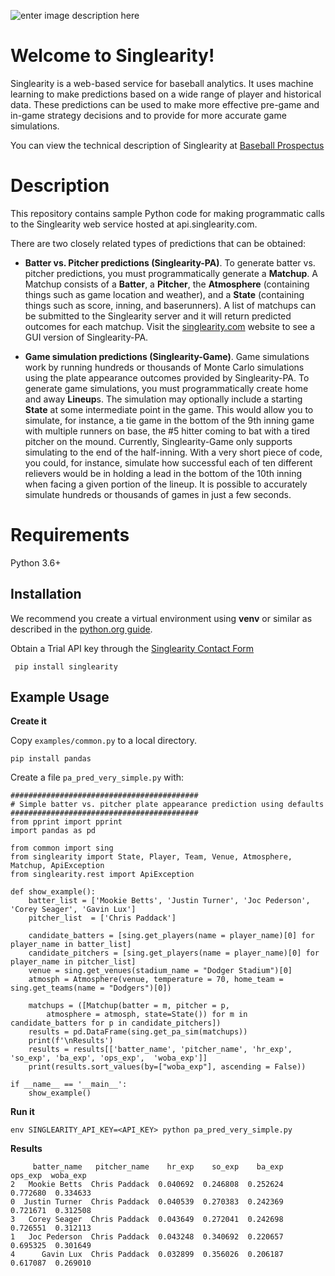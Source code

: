 ![enter image description here](http://beta3.singlearity.com/static/assets/Logo-PNG.png)
# Welcome to Singlearity!


Singlearity is a web-based service for baseball analytics.  It uses machine learning to make predictions based on a wide range of player and historical data.    These predictions can be used to make more effective pre-game and in-game strategy decisions and to provide for more accurate game simulations.

You can view the technical description of Singlearity at [Baseball Prospectus](https://www.baseballprospectus.com)

# Description

This repository contains sample Python code for making programmatic calls to the Singlearity web service hosted at api.singlearity.com.

There are two closely related types of predictions that can be obtained:

* **Batter vs. Pitcher predictions (Singlearity-PA)**.   To generate batter vs. pitcher predictions, you must programmatically generate a **Matchup**.  A Matchup consists of a **Batter**, a **Pitcher**, the **Atmosphere** (containing things such as game location and weather), and a **State** (containing things such as score, inning, and baserunners).  A list of matchups can be submitted to the Singlearity server and it will return predicted outcomes for each matchup.  Visit the [singlearity.com](www.singlearity.com) website to see a GUI version of Singlearity-PA.

* **Game simulation predictions (Singlearity-Game)**.   Game simulations work by running hundreds or thousands of Monte Carlo simulations using the plate appearance outcomes provided by Singlearity-PA.   To generate game simulations, you must programmatically create home and away **Lineup**s.   The simulation may optionally include a starting **State** at some intermediate point in the game.  This would allow you to simulate, for instance, a tie game in the bottom of the 9th inning game with multiple runners on base, the #5 hitter coming to bat with a tired pitcher on the mound.   Currently, Singlearity-Game only supports simulating to the end of the half-inning.  With a very short piece of code, you could, for instance, simulate how successful each of ten different relievers would be in holding a lead in the bottom of the 10th inning when facing a given portion of the lineup.    It is possible to accurately simulate hundreds or thousands of games in just a few seconds. 

# Requirements

Python 3.6+

## Installation

We recommend you create a virtual environment using **venv** or similar as described in the [python.org guide](https://packaging.python.org/guides/installing-using-pip-and-virtual-environments/).

Obtain a Trial API key through the [Singlearity Contact Form](https://docs.google.com/forms/d/e/1FAIpQLSdO_K9_6cGBG_iStuSMKbqUBRX3Z8RAYzNVFRBVIXuumVSjAg/viewform?usp=sf_link)

``` pip install singlearity```


## Example Usage

**Create it**

Copy ```examples/common.py``` to a local directory.

```pip install pandas```

Create a file ```pa_pred_very_simple.py``` with:

```
##########################################
# Simple batter vs. pitcher plate appearance prediction using defaults
##########################################
from pprint import pprint
import pandas as pd

from common import sing
from singlearity import State, Player, Team, Venue, Atmosphere, Matchup, ApiException
from singlearity.rest import ApiException

def show_example():
    batter_list = ['Mookie Betts', 'Justin Turner', 'Joc Pederson', 'Corey Seager', 'Gavin Lux']
    pitcher_list  = ['Chris Paddack']

    candidate_batters = [sing.get_players(name = player_name)[0] for player_name in batter_list]
    candidate_pitchers = [sing.get_players(name = player_name)[0] for player_name in pitcher_list]
    venue = sing.get_venues(stadium_name = "Dodger Stadium")[0]
    atmosph = Atmosphere(venue, temperature = 70, home_team = sing.get_teams(name = "Dodgers")[0])

    matchups = ([Matchup(batter = m, pitcher = p,
        atmosphere = atmosph, state=State()) for m in candidate_batters for p in candidate_pitchers])
    results = pd.DataFrame(sing.get_pa_sim(matchups))
    print(f'\nResults')
    results = results[['batter_name', 'pitcher_name', 'hr_exp', 'so_exp', 'ba_exp', 'ops_exp',  'woba_exp']]
    print(results.sort_values(by=["woba_exp"], ascending = False))

if __name__ == '__main__':
    show_example()

```

**Run it**
```
env SINGLEARITY_API_KEY=<API_KEY> python pa_pred_very_simple.py 
```
**Results**
```
     batter_name   pitcher_name    hr_exp    so_exp    ba_exp   ops_exp  woba_exp
2   Mookie Betts  Chris Paddack  0.040692  0.246808  0.252624  0.772680  0.334633
0  Justin Turner  Chris Paddack  0.040539  0.270383  0.242369  0.721671  0.312508
3   Corey Seager  Chris Paddack  0.043649  0.272041  0.242698  0.726551  0.312113
1   Joc Pederson  Chris Paddack  0.043248  0.340692  0.220657  0.695325  0.301649
4      Gavin Lux  Chris Paddack  0.032899  0.356026  0.206187  0.617087  0.269010
```

